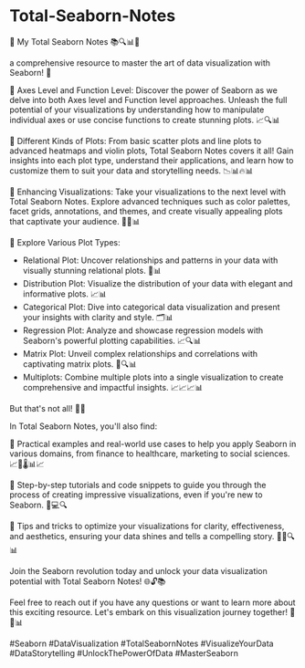 # Total-Seaborn-Notes

🎉  My Total Seaborn Notes  📚🔍📊🎨

 a comprehensive resource to master the art of data visualization with Seaborn! 🚀 

🔸 Axes Level and Function Level: Discover the power of Seaborn as we delve into both Axes level and Function level approaches. Unleash the full potential of your visualizations by understanding how to manipulate individual axes or use concise functions to create stunning plots. 📈🔍📊

🔸 Different Kinds of Plots: From basic scatter plots and line plots to advanced heatmaps and violin plots, Total Seaborn Notes covers it all! Gain insights into each plot type, understand their applications, and learn how to customize them to suit your data and storytelling needs. 📉📊🔥📊

🔸 Enhancing Visualizations: Take your visualizations to the next level with Total Seaborn Notes. Explore advanced techniques such as color palettes, facet grids, annotations, and themes, and create visually appealing plots that captivate your audience. 🌈✨📊

🔸 Explore Various Plot Types:
- Relational Plot: Uncover relationships and patterns in your data with visually stunning relational plots. 🔄📊
- Distribution Plot: Visualize the distribution of your data with elegant and informative plots. 📈📊
- Categorical Plot: Dive into categorical data visualization and present your insights with clarity and style. 🗂️📊
- Regression Plot: Analyze and showcase regression models with Seaborn's powerful plotting capabilities. 📈🔍📊
- Matrix Plot: Unveil complex relationships and correlations with captivating matrix plots. 🔄🔍📊
- Multiplots: Combine multiple plots into a single visualization to create comprehensive and impactful insights. 📈📈📈📊

But that's not all! 🎁🔥

In Total Seaborn Notes, you'll also find:

🔹 Practical examples and real-world use cases to help you apply Seaborn in various domains, from finance to healthcare, marketing to social sciences. 📈🏦🌡️📊📈

🔹 Step-by-step tutorials and code snippets to guide you through the process of creating impressive visualizations, even if you're new to Seaborn. 🧩💻🔍

🔹 Tips and tricks to optimize your visualizations for clarity, effectiveness, and aesthetics, ensuring your data shines and tells a compelling story. 🌟💡🔍📊

Join the Seaborn revolution today and unlock your data visualization potential with Total Seaborn Notes! 🌐🔓📚

Feel free to reach out if you have any questions or want to learn more about this exciting resource. Let's embark on this visualization journey together! 🚀🎨📊

#Seaborn #DataVisualization #TotalSeabornNotes #VisualizeYourData #DataStorytelling #UnlockThePowerOfData #MasterSeaborn
